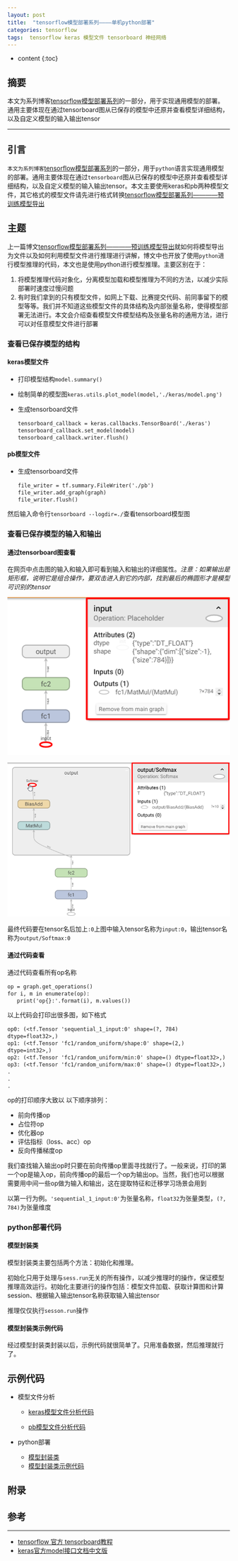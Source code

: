 ```yaml
---
layout: post
title:  "tensorflow模型部署系列————单机python部署"
categories: tensorflow
tags:  tensorflow keras 模型文件 tensorboard 神经网络
---
```


* content
{:toc}


## 摘要
本文为系列博客[tensorflow模型部署系列](https://blog.csdn.net/chongtong/article/details/90379347)的一部分，用于实现通用模型的部署。通用主要体现在通过tensorboard图从已保存的模型中还原并查看模型详细结构，以及自定义模型的输入输出tensor

---

## 引言
`本文为系列博客`[tensorflow模型部署系列](https://blog.csdn.net/chongtong/article/details/90379347)的一部分，用于`python`语言实现通用模型的部署。通用主要体现在通过`tensorboard`图从已保存的模型中还原并查看模型详细结构，以及自定义模型的输入输出tensor。本文主要使用keras和pb两种模型文件，其它格式的模型文件请先进行格式转换[tensorflow模型部署系列————预训练模型导出](https://blog.csdn.net/chongtong/article/details/90474737)


## 主题
上一篇博文[tensorflow模型部署系列————预训练模型导出](https://blog.csdn.net/chongtong/article/details/90474737)就如何将模型导出为文件以及如何利用模型文件进行推理进行讲解，博文中也开放了使用`python`进行模型推理的代码，本文也是使用python进行模型推理。主要区别在于：

1. 将模型推理代码对象化，分离模型加载和模型推理为不同的方法，以减少实际部署时速度过慢问题
2. 有时我们拿到的只有模型文件，如网上下载、比赛提交代码、前同事留下的模型等等。我们并不知道这些模型文件的具体结构及内部张量名称，使得模型部署无法进行。本文会介绍查看模型文件模型结构及张量名称的通用方法，进行可以对任意模型文件进行部署

### 查看已保存模型的结构

#### keras模型文件

- 打印模型结构`model.summary()`

- 绘制简单的模型图`keras.utils.plot_model(model,'./keras/model.png')`

- 生成tensorboard文件

  ```
  tensorboard_callback = keras.callbacks.TensorBoard('./keras')
  tensorboard_callback.set_model(model)
  tensorboard_callback.writer.flush()
  ```

#### pb模型文件

- 生成tensorboard文件

  ```
  file_writer = tf.summary.FileWriter('./pb')
  file_writer.add_graph(graph)
  file_writer.flush()
  ```

然后输入命令行`tensorboard --logdir=./`查看tensorboard模型图

### 查看已保存模型的输入和输出

#### 通过tensorboard图查看

在网页中点击图的输入和输入即可看到输入和输出的详细属性。*注意：如果输出是矩形框，说明它是组合操作，要双击进入到它的内部，找到最后的椭圆形才是模型可识别的tensor*

![](https://raw.githubusercontent.com/gdyshi/gdyshi.github.io/master/_posts/Pic/1905/tensorboard_input.png)

![tensorboard_output](https://raw.githubusercontent.com/gdyshi/gdyshi.github.io/master/_posts/Pic/1905/tensorboard_output.png)

最终代码要在tensor名后加上`:0`上图中输入tensor名称为`input:0`，输出tensor名称为`output/Softmax:0`

#### 通过代码查看

通过代码查看所有op名称

```
op = graph.get_operations()
for i, m in enumerate(op):
   print('op{}:'.format(i), m.values())
```

以上代码会打印出很多图，如下格式

```
op0: (<tf.Tensor 'sequential_1_input:0' shape=(?, 784) dtype=float32>,)
op1: (<tf.Tensor 'fc1/random_uniform/shape:0' shape=(2,) dtype=int32>,)
op2: (<tf.Tensor 'fc1/random_uniform/min:0' shape=() dtype=float32>,)
op3: (<tf.Tensor 'fc1/random_uniform/max:0' shape=() dtype=float32>,)
.
.
.

```

op的打印顺序大致以 以下顺序排列：

- 前向传播op
- 占位符op
- 优化器op
- 评估指标（loss、acc）op
- 反向传播梯度op

我们查找输入输出op时只要在前向传播op里面寻找就行了。一般来说，打印的第一个op是输入op，前向传播op的最后一个op为输出op。当然，我们也可以根据需要用中间一些op做为输入和输出，这在提取特征和迁移学习场景会用到

以第一行为例。`'sequential_1_input:0'`为张量名称，`float32`为张量类型，`(?, 784)`为张量维度

### python部署代码

#### 模型封装类

模型封装类主要包括两个方法：初始化和推理。

初始化只用于处理与`sess.run`无关的所有操作，以减少推理时的操作，保证模型推理高效运行。初始化主要进行的操作包括：模型文件加载、获取计算图和计算session、根据输入输出tensor名称获取输入输出tensor

推理仅仅执行`sesson.run`操作

#### 模型封装类示例代码

经过模型封装类封装以后，示例代码就很简单了。只用准备数据，然后推理就行了。


## 示例代码

- 模型文件分析

  - [keras模型文件分析代码](https://github.com/gdyshi/model_deployment/blob/master/python/analyze_keras_model.py)

  - [pb模型文件分析代码](https://github.com/gdyshi/model_deployment/blob/master/python/analyze_pb_model.py)

- python部署

  - [模型封装类](https://github.com/gdyshi/model_deployment/blob/master/python/python_model.py)
  - [模型封装类示例代码](https://github.com/gdyshi/model_deployment/blob/master/python/example.py)



## 附录


## 参考
---
- [tensorflow 官方 tensorboard教程](https://tensorflow.google.cn/guide/summaries_and_tensorboard)
- [keras官方model接口文档中文版](https://keras.io/zh/models/about-keras-models/)
